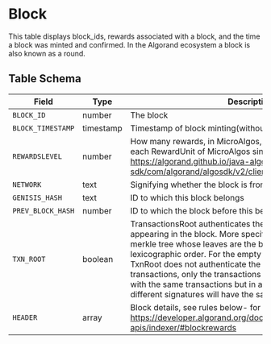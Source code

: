 # Block

This table displays block\_ids, rewards associated with a block, and the time a block was minted and confirmed. In the Algorand ecosystem a block is also known as a round.

## Table Schema

| Field             | Type      | Description                                                                                                                                                                                                                                                                                                                                                                                                                                                          |
| ----------------- | --------- | -------------------------------------------------------------------------------------------------------------------------------------------------------------------------------------------------------------------------------------------------------------------------------------------------------------------------------------------------------------------------------------------------------------------------------------------------------------------- |
| `BLOCK_ID`        | number    | The block                                                                                                                                                                                                                                                                                                                                                                                                                                                            |
| `BLOCK_TIMESTAMP` | timestamp | Timestamp of block minting(without a timezone)                                                                                                                                                                                                                                                                                                                                                                                                                       |
| `REWARDSLEVEL`    | number    | How many rewards, in MicroAlgos, have been distributed to each RewardUnit of MicroAlgos since genesis. Link: https://algorand.github.io/java-algorand-sdk/com/algorand/algosdk/v2/client/model/BlockRewards.html                                                                                                                                                                                                                                                     |
| `NETWORK`         | text      | Signifying whether the block is from mainnet or testnet                                                                                                                                                                                                                                                                                                                                                                                                              |
| `GENISIS_HASH`    | text      | ID to which this block belongs                                                                                                                                                                                                                                                                                                                                                                                                                                       |
| `PREV_BLOCK_HASH` | number    | ID to which the block before this belongs                                                                                                                                                                                                                                                                                                                                                                                                                            |
| `TXN_ROOT`        | boolean   | TransactionsRoot authenticates the set of transactions appearing in the block. More specifically, it's the root of a merkle tree whose leaves are the block's Txids, in lexicographic order. For the empty block, it's 0. Note that the TxnRoot does not authenticate the signatures on the transactions, only the transactions themselves. Two blocks with the same transactions but in a different order and with different signatures will have the same TxnRoot. |
| `HEADER`          | array     | Block details, see rules below- for more message details https://developer.algorand.org/docs/rest-apis/indexer/#blockrewards                                                                                                                                                                                                                                                                                                                                         |

